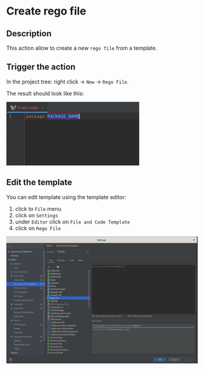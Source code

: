 # Create rego file
## Description
This action allow to create a new `rego file` from a template.

## Trigger the action
In the project tree: right click -> `New` -> `Rego File`. 

The result should look like this:

![template editor](../img/create_rego_file_preview.png)


## Edit the template 
You can edit template using the template editor:
1) click to `File` menu
1) click on `Settings`
1) under `Editor` click on `File and Code Template`
1) click on `Rego File`

![template editor](../img/create_rego_file_template.png)
